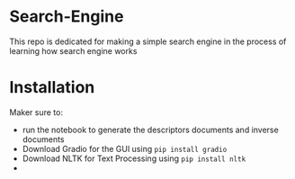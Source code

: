 # Search-Engine
This repo is dedicated for making a simple search engine in the process of learning how search engine works

# Installation
Maker sure to:
 +  run the notebook to generate the descriptors documents and inverse documents 
 +  Download Gradio for the GUI using ```pip install gradio ```
 +  Download NLTK for Text Processing using ```pip install nltk ```
 +  
